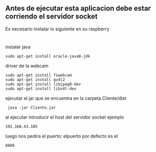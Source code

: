 ## Antes de ejecutar esta aplicacion debe estar corriendo el servidor socket
Es necesario instalar lo siguiente en su raspberry 
#
instalar java 
```
sudo apt-get install oracle-java8-jdk
```
driver de la webcam
```
sudo apt-get install fswebcam
sudo apt-get install qv4l2
sudo apt-get install libjpeg8-dev 
sudo apt-get install libv4l-dev
```
ejecutar el jar que se encuentra en la carpeta Cliente/dist
```
 java -jar Cliente.jar
 ```
 al ejecutar introducir el host del servidor socket ejemplo
 ```
 192.168.43.105
 ```
 luego nos pedira el puerto: elpuerto por defecto es el  
 ```
 8888
 ```
 
